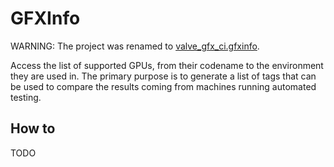 # GFXInfo

WARNING: The project was renamed to [valve_gfx_ci.gfxinfo](https://pypi.org/project/valve_gfx_ci.gfxinfo/).

Access the list of supported GPUs, from their codename to the environment they
are used in. The primary purpose is to generate a list of tags that can be used
to compare the results coming from machines running automated testing.

## How to

TODO
